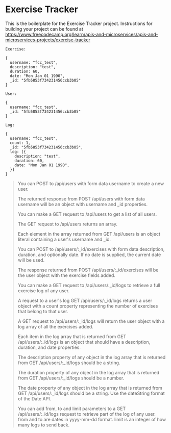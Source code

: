 # Exercise Tracker

This is the boilerplate for the Exercise Tracker project. Instructions for building your project can be found at https://www.freecodecamp.org/learn/apis-and-microservices/apis-and-microservices-projects/exercise-tracker

```
Exercise:

{
  username: "fcc_test",
  description: "test",
  duration: 60,
  date: "Mon Jan 01 1990",
  _id: "5fb5853f734231456ccb3b05"
}

User:

{
  username: "fcc_test",
  _id: "5fb5853f734231456ccb3b05"
}

Log:

{
  username: "fcc_test",
  count: 1,
  _id: "5fb5853f734231456ccb3b05",
  log: [{
    description: "test",
    duration: 60,
    date: "Mon Jan 01 1990",
  }]
}

```

> You can POST to /api/users with form data username to create a new user.
> 
> The returned response from POST /api/users with form data username will be an object with username and _id properties.
> 
> You can make a GET request to /api/users to get a list of all users.
> 
> The GET request to /api/users returns an array.
> 
> Each element in the array returned from GET /api/users is an object literal containing a user's username and _id.
> 
> You can POST to /api/users/:_id/exercises with form data description, duration, and optionally date. If no date is supplied, the current date will be used.
> 
> The response returned from POST /api/users/:_id/exercises will be the user object with the exercise fields added.
> 
> You can make a GET request to /api/users/:_id/logs to retrieve a full exercise log of any user.
> 
> A request to a user's log GET /api/users/:_id/logs returns a user object with a count property representing the number of exercises that belong to that user.
> 
> A GET request to /api/users/:_id/logs will return the user object with a log array of all the exercises added.
> 
> Each item in the log array that is returned from GET /api/users/:_id/logs is an object that should have a description, duration, and date properties.
> 
> The description property of any object in the log array that is returned from GET /api/users/:_id/logs should be a string.
> 
> The duration property of any object in the log array that is returned from GET /api/users/:_id/logs should be a number.
> 
> The date property of any object in the log array that is returned from GET /api/users/:_id/logs should be a string. Use the dateString format of the Date API.
> 
> You can add from, to and limit parameters to a GET /api/users/:_id/logs request to retrieve part of the log of any user. from and to are dates in yyyy-mm-dd format. limit is an integer of how many logs to send back.
